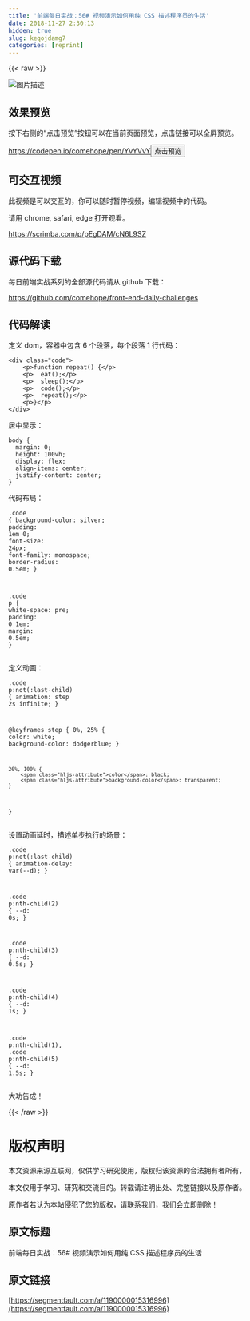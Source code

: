 ```yaml
---
title: '前端每日实战：56# 视频演示如何用纯 CSS 描述程序员的生活' 
date: 2018-11-27 2:30:13
hidden: true
slug: keqojdamg7
categories: [reprint]
---
```


{{< raw >}}
<p><span class="img-wrap"><img data-src="/img/bVbcqOs?w=500&amp;h=500" src="https://static.alili.tech/img/bVbcqOs?w=500&amp;h=500" alt="&#x56FE;&#x7247;&#x63CF;&#x8FF0;" title="&#x56FE;&#x7247;&#x63CF;&#x8FF0;" style="cursor:pointer;display:inline"></span></p><h2 id="articleHeader0">&#x6548;&#x679C;&#x9884;&#x89C8;</h2><p>&#x6309;&#x4E0B;&#x53F3;&#x4FA7;&#x7684;&#x201C;&#x70B9;&#x51FB;&#x9884;&#x89C8;&#x201D;&#x6309;&#x94AE;&#x53EF;&#x4EE5;&#x5728;&#x5F53;&#x524D;&#x9875;&#x9762;&#x9884;&#x89C8;&#xFF0C;&#x70B9;&#x51FB;&#x94FE;&#x63A5;&#x53EF;&#x4EE5;&#x5168;&#x5C4F;&#x9884;&#x89C8;&#x3002;</p><p><a href="https://codepen.io/comehope/pen/YvYVvY" rel="nofollow noreferrer" target="_blank">https://codepen.io/comehope/pen/YvYVvY</a><button class="btn btn-xs btn-default ml10 preview" data-url="comehope/pen/YvYVvY" data-typeid="3">&#x70B9;&#x51FB;&#x9884;&#x89C8;</button></p><h2 id="articleHeader1">&#x53EF;&#x4EA4;&#x4E92;&#x89C6;&#x9891;</h2><p>&#x6B64;&#x89C6;&#x9891;&#x662F;&#x53EF;&#x4EE5;&#x4EA4;&#x4E92;&#x7684;&#xFF0C;&#x4F60;&#x53EF;&#x4EE5;&#x968F;&#x65F6;&#x6682;&#x505C;&#x89C6;&#x9891;&#xFF0C;&#x7F16;&#x8F91;&#x89C6;&#x9891;&#x4E2D;&#x7684;&#x4EE3;&#x7801;&#x3002;</p><p>&#x8BF7;&#x7528; chrome, safari, edge &#x6253;&#x5F00;&#x89C2;&#x770B;&#x3002;</p><p><a href="https://scrimba.com/p/pEgDAM/cN6L9SZ" rel="nofollow noreferrer" target="_blank">https://scrimba.com/p/pEgDAM/cN6L9SZ</a></p><h2 id="articleHeader2">&#x6E90;&#x4EE3;&#x7801;&#x4E0B;&#x8F7D;</h2><p>&#x6BCF;&#x65E5;&#x524D;&#x7AEF;&#x5B9E;&#x6218;&#x7CFB;&#x5217;&#x7684;&#x5168;&#x90E8;&#x6E90;&#x4EE3;&#x7801;&#x8BF7;&#x4ECE; github &#x4E0B;&#x8F7D;&#xFF1A;</p><p><a href="https://github.com/comehope/front-end-daily-challenges" rel="nofollow noreferrer" target="_blank">https://github.com/comehope/front-end-daily-challenges</a></p><h2 id="articleHeader3">&#x4EE3;&#x7801;&#x89E3;&#x8BFB;</h2><p>&#x5B9A;&#x4E49; dom&#xFF0C;&#x5BB9;&#x5668;&#x4E2D;&#x5305;&#x542B; 6 &#x4E2A;&#x6BB5;&#x843D;&#xFF0C;&#x6BCF;&#x4E2A;&#x6BB5;&#x843D; 1 &#x884C;&#x4EE3;&#x7801;&#xFF1A;</p><div class="widget-codetool" style="display:none"><div class="widget-codetool--inner"><span class="selectCode code-tool" data-toggle="tooltip" data-placement="top" title="" data-original-title="&#x5168;&#x9009;"></span> <span type="button" class="copyCode code-tool" data-toggle="tooltip" data-placement="top" data-clipboard-text="&lt;div class=&quot;code&quot;&gt;
    &lt;p&gt;function repeat() {&lt;/p&gt;
    &lt;p&gt;  eat();&lt;/p&gt;
    &lt;p&gt;  sleep();&lt;/p&gt;
    &lt;p&gt;  code();&lt;/p&gt;
    &lt;p&gt;  repeat();&lt;/p&gt;
    &lt;p&gt;}&lt;/p&gt;
&lt;/div&gt;" title="" data-original-title="&#x590D;&#x5236;"></span> <span type="button" class="saveToNote code-tool" data-toggle="tooltip" data-placement="top" title="" data-original-title="&#x653E;&#x8FDB;&#x7B14;&#x8BB0;"></span></div></div><pre class="xml hljs"><code class="html"><span class="hljs-tag">&lt;<span class="hljs-name">div</span> <span class="hljs-attr">class</span>=<span class="hljs-string">&quot;code&quot;</span>&gt;</span>
    <span class="hljs-tag">&lt;<span class="hljs-name">p</span>&gt;</span>function repeat() {<span class="hljs-tag">&lt;/<span class="hljs-name">p</span>&gt;</span>
    <span class="hljs-tag">&lt;<span class="hljs-name">p</span>&gt;</span>  eat();<span class="hljs-tag">&lt;/<span class="hljs-name">p</span>&gt;</span>
    <span class="hljs-tag">&lt;<span class="hljs-name">p</span>&gt;</span>  sleep();<span class="hljs-tag">&lt;/<span class="hljs-name">p</span>&gt;</span>
    <span class="hljs-tag">&lt;<span class="hljs-name">p</span>&gt;</span>  code();<span class="hljs-tag">&lt;/<span class="hljs-name">p</span>&gt;</span>
    <span class="hljs-tag">&lt;<span class="hljs-name">p</span>&gt;</span>  repeat();<span class="hljs-tag">&lt;/<span class="hljs-name">p</span>&gt;</span>
    <span class="hljs-tag">&lt;<span class="hljs-name">p</span>&gt;</span>}<span class="hljs-tag">&lt;/<span class="hljs-name">p</span>&gt;</span>
<span class="hljs-tag">&lt;/<span class="hljs-name">div</span>&gt;</span></code></pre><p>&#x5C45;&#x4E2D;&#x663E;&#x793A;&#xFF1A;</p><div class="widget-codetool" style="display:none"><div class="widget-codetool--inner"><span class="selectCode code-tool" data-toggle="tooltip" data-placement="top" title="" data-original-title="&#x5168;&#x9009;"></span> <span type="button" class="copyCode code-tool" data-toggle="tooltip" data-placement="top" data-clipboard-text="body {
  margin: 0;
  height: 100vh;
  display: flex;
  align-items: center;
  justify-content: center;
}" title="" data-original-title="&#x590D;&#x5236;"></span> <span type="button" class="saveToNote code-tool" data-toggle="tooltip" data-placement="top" title="" data-original-title="&#x653E;&#x8FDB;&#x7B14;&#x8BB0;"></span></div></div><pre class="css hljs"><code class="css"><span class="hljs-selector-tag">body</span> {
  <span class="hljs-attribute">margin</span>: <span class="hljs-number">0</span>;
  <span class="hljs-attribute">height</span>: <span class="hljs-number">100vh</span>;
  <span class="hljs-attribute">display</span>: flex;
  <span class="hljs-attribute">align-items</span>: center;
  <span class="hljs-attribute">justify-content</span>: center;
}</code></pre><p>&#x4EE3;&#x7801;&#x5E03;&#x5C40;&#xFF1A;</p><div class="widget-codetool" style="display:none"><div class="widget-codetool--inner"><span class="selectCode code-tool" data-toggle="tooltip" data-placement="top" title="" data-original-title="&#x5168;&#x9009;"></span> <span type="button" class="copyCode code-tool" data-toggle="tooltip" data-placement="top" data-clipboard-text=".code {
    background-color: silver;
    padding: 1em 0;
    font-size: 24px;
    font-family: monospace;
    border-radius: 0.5em;
}

.code p {
    white-space: pre;
    padding: 0 1em;
    margin: 0.5em;
}" title="" data-original-title="&#x590D;&#x5236;"></span> <span type="button" class="saveToNote code-tool" data-toggle="tooltip" data-placement="top" title="" data-original-title="&#x653E;&#x8FDB;&#x7B14;&#x8BB0;"></span></div></div><pre class="css hljs"><code class="css"><span class="hljs-selector-class">.code</span> {
    <span class="hljs-attribute">background-color</span>: silver;
    <span class="hljs-attribute">padding</span>: <span class="hljs-number">1em</span> <span class="hljs-number">0</span>;
    <span class="hljs-attribute">font-size</span>: <span class="hljs-number">24px</span>;
    <span class="hljs-attribute">font-family</span>: monospace;
    <span class="hljs-attribute">border-radius</span>: <span class="hljs-number">0.5em</span>;
}

<span class="hljs-selector-class">.code</span> <span class="hljs-selector-tag">p</span> {
    <span class="hljs-attribute">white-space</span>: pre;
    <span class="hljs-attribute">padding</span>: <span class="hljs-number">0</span> <span class="hljs-number">1em</span>;
    <span class="hljs-attribute">margin</span>: <span class="hljs-number">0.5em</span>;
}</code></pre><p>&#x5B9A;&#x4E49;&#x52A8;&#x753B;&#xFF1A;</p><div class="widget-codetool" style="display:none"><div class="widget-codetool--inner"><span class="selectCode code-tool" data-toggle="tooltip" data-placement="top" title="" data-original-title="&#x5168;&#x9009;"></span> <span type="button" class="copyCode code-tool" data-toggle="tooltip" data-placement="top" data-clipboard-text=".code p:not(:last-child) {
    animation: step 2s infinite;
}

@keyframes step {
    0%, 25% {
        color: white;
        background-color: dodgerblue;
    }

    26%, 100% {
        color: black;
        background-color: transparent;
    }
}
" title="" data-original-title="&#x590D;&#x5236;"></span> <span type="button" class="saveToNote code-tool" data-toggle="tooltip" data-placement="top" title="" data-original-title="&#x653E;&#x8FDB;&#x7B14;&#x8BB0;"></span></div></div><pre class="css hljs"><code class="css"><span class="hljs-selector-class">.code</span> <span class="hljs-selector-tag">p</span><span class="hljs-selector-pseudo">:not(</span><span class="hljs-selector-pseudo">:last-child)</span> {
    <span class="hljs-attribute">animation</span>: step <span class="hljs-number">2s</span> infinite;
}

@<span class="hljs-keyword">keyframes</span> step {
    0%, 25% {
        <span class="hljs-attribute">color</span>: white;
        <span class="hljs-attribute">background-color</span>: dodgerblue;
    }

    26%, 100% {
        <span class="hljs-attribute">color</span>: black;
        <span class="hljs-attribute">background-color</span>: transparent;
    }
}
</code></pre><p>&#x8BBE;&#x7F6E;&#x52A8;&#x753B;&#x5EF6;&#x65F6;&#xFF0C;&#x63CF;&#x8FF0;&#x5355;&#x6B65;&#x6267;&#x884C;&#x7684;&#x573A;&#x666F;&#xFF1A;</p><div class="widget-codetool" style="display:none"><div class="widget-codetool--inner"><span class="selectCode code-tool" data-toggle="tooltip" data-placement="top" title="" data-original-title="&#x5168;&#x9009;"></span> <span type="button" class="copyCode code-tool" data-toggle="tooltip" data-placement="top" data-clipboard-text=".code p:not(:last-child) {
    animation-delay: var(--d);
}

.code p:nth-child(2) {
    --d: 0s;
}

.code p:nth-child(3) {
    --d: 0.5s;
}

.code p:nth-child(4) {
    --d: 1s;
}

.code p:nth-child(1),
.code p:nth-child(5) {
    --d: 1.5s;
}" title="" data-original-title="&#x590D;&#x5236;"></span> <span type="button" class="saveToNote code-tool" data-toggle="tooltip" data-placement="top" title="" data-original-title="&#x653E;&#x8FDB;&#x7B14;&#x8BB0;"></span></div></div><pre class="css hljs"><code class="css"><span class="hljs-selector-class">.code</span> <span class="hljs-selector-tag">p</span><span class="hljs-selector-pseudo">:not(</span><span class="hljs-selector-pseudo">:last-child)</span> {
    <span class="hljs-attribute">animation-delay</span>: <span class="hljs-built_in">var</span>(--d);
}

<span class="hljs-selector-class">.code</span> <span class="hljs-selector-tag">p</span><span class="hljs-selector-pseudo">:nth-child(2)</span> {
    <span class="hljs-attribute">--d</span>: <span class="hljs-number">0s</span>;
}

<span class="hljs-selector-class">.code</span> <span class="hljs-selector-tag">p</span><span class="hljs-selector-pseudo">:nth-child(3)</span> {
    <span class="hljs-attribute">--d</span>: <span class="hljs-number">0.5s</span>;
}

<span class="hljs-selector-class">.code</span> <span class="hljs-selector-tag">p</span><span class="hljs-selector-pseudo">:nth-child(4)</span> {
    <span class="hljs-attribute">--d</span>: <span class="hljs-number">1s</span>;
}

<span class="hljs-selector-class">.code</span> <span class="hljs-selector-tag">p</span><span class="hljs-selector-pseudo">:nth-child(1)</span>,
<span class="hljs-selector-class">.code</span> <span class="hljs-selector-tag">p</span><span class="hljs-selector-pseudo">:nth-child(5)</span> {
    <span class="hljs-attribute">--d</span>: <span class="hljs-number">1.5s</span>;
}</code></pre><p>&#x5927;&#x529F;&#x544A;&#x6210;&#xFF01;</p>
{{< /raw >}}

# 版权声明
本文资源来源互联网，仅供学习研究使用，版权归该资源的合法拥有者所有，

本文仅用于学习、研究和交流目的。转载请注明出处、完整链接以及原作者。

原作者若认为本站侵犯了您的版权，请联系我们，我们会立即删除！

## 原文标题
前端每日实战：56# 视频演示如何用纯 CSS 描述程序员的生活

## 原文链接
[https://segmentfault.com/a/1190000015316996](https://segmentfault.com/a/1190000015316996)

